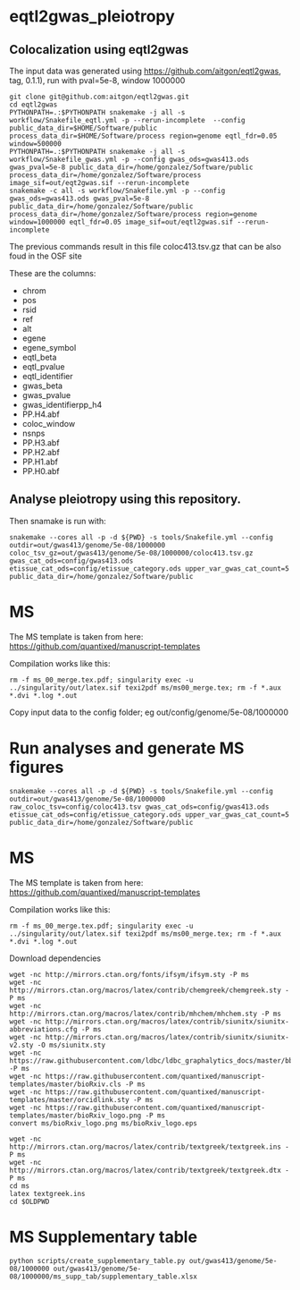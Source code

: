 # eqtl2gwas_pleiotropy

## Colocalization using eqtl2gwas

The input data was generated using https://github.com/aitgon/eqtl2gwas, tag, 0.1.1), run with pval=5e-8, window 1000000

~~~
git clone git@github.com:aitgon/eqtl2gwas.git
cd eqtl2gwas
PYTHONPATH=.:$PYTHONPATH snakemake -j all -s workflow/Snakefile_eqtl.yml -p --rerun-incomplete  --config  public_data_dir=$HOME/Software/public process_data_dir=$HOME/Software/process region=genome eqtl_fdr=0.05 window=500000
PYTHONPATH=.:$PYTHONPATH snakemake -j all -s workflow/Snakefile_gwas.yml -p --config gwas_ods=gwas413.ods gwas_pval=5e-8 public_data_dir=/home/gonzalez/Software/public process_data_dir=/home/gonzalez/Software/process image_sif=out/eqt2gwas.sif --rerun-incomplete
snakemake -c all -s workflow/Snakefile.yml -p --config gwas_ods=gwas413.ods gwas_pval=5e-8 public_data_dir=/home/gonzalez/Software/public process_data_dir=/home/gonzalez/Software/process region=genome window=1000000 eqtl_fdr=0.05 image_sif=out/eqtl2gwas.sif --rerun-incomplete
~~~

The previous commands result in this file coloc413.tsv.gz that can be also foud in the OSF site

These are the columns:

- chrom
- pos
- rsid
- ref
- alt
- egene
- egene_symbol
- eqtl_beta
- eqtl_pvalue
- eqtl_identifier
- gwas_beta
- gwas_pvalue
- gwas_identifierpp_h4
- PP.H4.abf
- coloc_window
- nsnps
- PP.H3.abf
- PP.H2.abf
- PP.H1.abf
- PP.H0.abf

## Analyse pleiotropy using this repository.

Then snamake is run with:

~~~
snakemake --cores all -p -d ${PWD} -s tools/Snakefile.yml --config outdir=out/gwas413/genome/5e-08/1000000 coloc_tsv_gz=out/gwas413/genome/5e-08/1000000/coloc413.tsv.gz gwas_cat_ods=config/gwas413.ods etissue_cat_ods=config/etissue_category.ods upper_var_gwas_cat_count=5 public_data_dir=/home/gonzalez/Software/public
~~~

# MS

The MS template is taken from here: <https://github.com/quantixed/manuscript-templates>

Compilation works like this:

~~~
rm -f ms_00_merge.tex.pdf; singularity exec -u ../singularity/out/latex.sif texi2pdf ms/ms00_merge.tex; rm -f *.aux *.dvi *.log *.out
~~~

Copy input data to the config folder; eg out/config/genome/5e-08/1000000

# Run analyses and generate MS figures

~~~
snakemake --cores all -p -d ${PWD} -s tools/Snakefile.yml --config outdir=out/gwas413/genome/5e-08/1000000 raw_coloc_tsv=config/coloc413.tsv gwas_cat_ods=config/gwas413.ods etissue_cat_ods=config/etissue_category.ods upper_var_gwas_cat_count=5 public_data_dir=/home/gonzalez/Software/public
~~~

# MS

The MS template is taken from here: <https://github.com/quantixed/manuscript-templates>

Compilation works like this:

~~~
rm -f ms_00_merge.tex.pdf; singularity exec -u ../singularity/out/latex.sif texi2pdf ms/ms00_merge.tex; rm -f *.aux *.dvi *.log *.out
~~~

Download dependencies

~~~
wget -nc http://mirrors.ctan.org/fonts/ifsym/ifsym.sty -P ms
wget -nc http://mirrors.ctan.org/macros/latex/contrib/chemgreek/chemgreek.sty -P ms
wget -nc http://mirrors.ctan.org/macros/latex/contrib/mhchem/mhchem.sty -P ms
wget -nc http://mirrors.ctan.org/macros/latex/contrib/siunitx/siunitx-abbreviations.cfg -P ms
wget -nc http://mirrors.ctan.org/macros/latex/contrib/siunitx/siunitx-v2.sty -O ms/siunitx.sty
wget -nc https://raw.githubusercontent.com/ldbc/ldbc_graphalytics_docs/master/bbding.sty -P ms
wget -nc https://raw.githubusercontent.com/quantixed/manuscript-templates/master/bioRxiv.cls -P ms
wget -nc https://raw.githubusercontent.com/quantixed/manuscript-templates/master/orcidlink.sty -P ms
wget -nc https://raw.githubusercontent.com/quantixed/manuscript-templates/master/bioRxiv_logo.png -P ms
convert ms/bioRxiv_logo.png ms/bioRxiv_logo.eps

wget -nc http://mirrors.ctan.org/macros/latex/contrib/textgreek/textgreek.ins -P ms
wget -nc http://mirrors.ctan.org/macros/latex/contrib/textgreek/textgreek.dtx -P ms
cd ms
latex textgreek.ins
cd $OLDPWD
~~~

# MS Supplementary table

~~~
python scripts/create_supplementary_table.py out/gwas413/genome/5e-08/1000000 out/gwas413/genome/5e-08/1000000/ms_supp_tab/supplementary_table.xlsx
~~~
